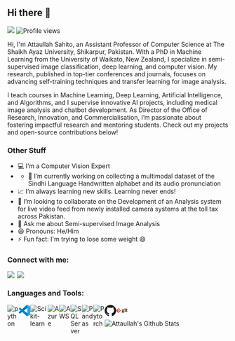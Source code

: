 ## Hi there 👋

<!--
**attaullah/attaullah** is a ✨ _special_ ✨ repository because its `README.md` (this file) appears on your GitHub profile.

Here are some ideas to get you started:

- 🔭 I’m currently working on ...
- 🌱 I’m currently learning ...
- 👯 I’m looking to collaborate on ...
- 🤔 I’m looking for help with ...
- 💬 Ask me about ...
- 📫 How to reach me: ...
- 😄 Pronouns: ...
- ⚡ Fun fact: ...
-->
<!-- Followers Count and Views Count -->
![](https://img.shields.io/github/followers/attaullah?label=Followers&style=flat-square)
![Profile views](https://gpvc.arturio.dev/attaullah)

Hi, I'm Attaullah Sahito, an Assistant Professor of Computer Science at The Shaikh Ayaz University, Shikarpur, Pakistan. With a PhD in Machine Learning from the University of Waikato, New Zealand, I specialize in semi-supervised image classification, deep learning, and computer vision. My research, published in top-tier conferences and journals, focuses on advancing self-training techniques and transfer learning for image analysis.

I teach courses in Machine Learning, Deep Learning, Artificial Intelligence, and Algorithms, and I supervise innovative AI projects, including medical image analysis and chatbot development. As Director of the Office of Research, Innovation, and Commercialisation, I’m passionate about fostering impactful research and mentoring students. Check out my projects and open-source contributions below!



### Other Stuff
- 💻 I’m a Computer Vision Expert
- - 🔭 I’m currently working on collecting a multimodal dataset of the Sindhi Language Handwritten alphabet and its audio pronunciation
- 📈 I’m always learning new skills. Learning never ends!
- 👯 I’m looking to collaborate on the Development of an Analysis system for live video feed from newly installed camera systems at the toll tax across Pakistan. 
- 💬 Ask me about Semi-supervised Image Analysis
- 😄 Pronouns: He/Him
- ⚡ Fun fact: I'm trying to lose some weight 😄

### Connect with me:

[<img align="left"  width="22px" src="https://cdn.jsdelivr.net/npm/simple-icons@3.4.0/icons/linkedin.svg" />](https://www.linkedin.com/in/attaullah-sahito/)
[<img align="left"  width="22px" src="https://cdn.jsdelivr.net/npm/simple-icons@3.4.0/icons/twitter.svg" />](https://twitter.com/atta_sahito)


<br />

### Languages and Tools:

<img align="left" alt="python" width="26px" src="https://cdn3.iconfinder.com/data/icons/logos-and-brands-adobe/512/267_Python-512.png" />

<img align="left" alt="visual studio code" width="26px" src="https://raw.githubusercontent.com/github/explore/80688e429a7d4ef2fca1e82350fe8e3517d3494d/topics/visual-studio-code/visual-studio-code.png" />

[<img align="left" alt="Scikit-learn" width="40px" src="https://upload.wikimedia.org/wikipedia/commons/0/05/Scikit_learn_logo_small.svg" />](https://scikit-learn.org/stable/)

<img align="left" alt="Azure" width="26px" src="https://www.parkmycloud.com/wp-content/uploads/2018/02/Azure_.png" />

<img align="left" alt="AWS" width="26px" src="https://cdn.jsdelivr.net/npm/simple-icons@3.4.0/icons/amazonaws.svg" />

<img align="left" alt="SQLServer" width="26px" src="https://img.icons8.com/color/2x/microsoft-sql-server.png" />

<img align="left" alt="Pandas" width="26px" src="https://cdn.jsdelivr.net/npm/simple-icons@3.4.0/icons/pandas.svg" />

<img align="left" alt="Pytorch" width="26px" src="https://cdn.jsdelivr.net/npm/simple-icons@3.4.0/icons/pytorch.svg" />

<img align="left" alt="GitHub" width="26px" src="https://raw.githubusercontent.com/github/explore/78df643247d429f6cc873026c0622819ad797942/topics/github/github.png" />

<img align="left" alt="Git" width="26px" src="https://raw.githubusercontent.com/github/explore/80688e429a7d4ef2fca1e82350fe8e3517d3494d/topics/git/git.png" />

<br />
<br />


<img align="left" alt="Attaullah's Github Stats" src="https://github-readme-stats.vercel.app/api?username=attaullah&show_icons=true&hide_border=true" />
